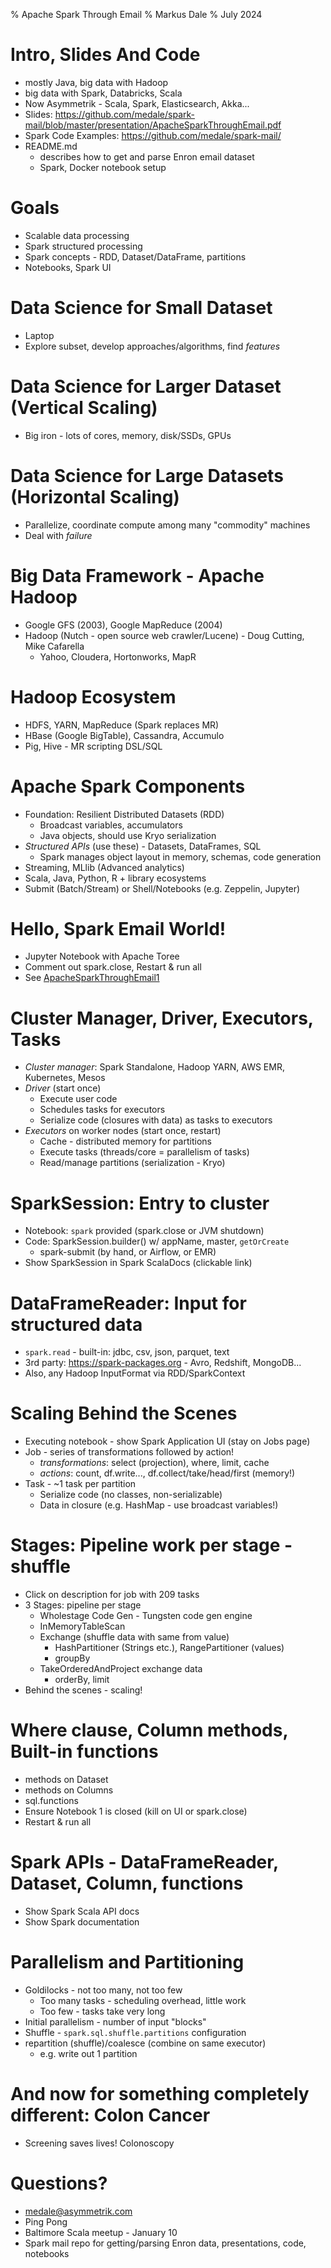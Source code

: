 % Apache Spark Through Email
% Markus Dale
% July 2024

# Intro, Slides And Code
* mostly Java, big data with Hadoop
* big data with Spark, Databricks, Scala
* Now Asymmetrik - Scala, Spark, Elasticsearch, Akka...
* Slides: https://github.com/medale/spark-mail/blob/master/presentation/ApacheSparkThroughEmail.pdf
* Spark Code Examples: https://github.com/medale/spark-mail/
* README.md 
     * describes how to get and parse Enron email dataset
     * Spark, Docker notebook setup


# Goals
* Scalable data processing
* Spark structured processing
* Spark concepts - RDD, Dataset/DataFrame, partitions
* Notebooks, Spark UI


# Data Science for Small Dataset
* Laptop
* Explore subset, develop approaches/algorithms, find *features*


# Data Science for Larger Dataset (Vertical Scaling)
* Big iron - lots of cores, memory, disk/SSDs, GPUs


# Data Science for Large Datasets (Horizontal Scaling)
* Parallelize, coordinate compute among many "commodity" machines
* Deal with *failure*


# Big Data Framework - Apache Hadoop
* Google GFS (2003), Google MapReduce (2004)
* Hadoop (Nutch - open source web crawler/Lucene) - Doug Cutting, Mike Cafarella
     * Yahoo, Cloudera, Hortonworks, MapR


# Hadoop Ecosystem
* HDFS, YARN, MapReduce (Spark replaces MR)
* HBase (Google BigTable), Cassandra, Accumulo
* Pig, Hive - MR scripting DSL/SQL


# Apache Spark Components
* Foundation: Resilient Distributed Datasets (RDD)
     * Broadcast variables, accumulators
     * Java objects, should use Kryo serialization
* *Structured APIs* (use these) - Datasets, DataFrames, SQL
     * Spark manages object layout in memory, schemas, code generation
* Streaming, MLlib (Advanced analytics)
* Scala, Java, Python, R + library ecosystems 
* Submit (Batch/Stream) or Shell/Notebooks (e.g. Zeppelin, Jupyter)


# Hello, Spark Email World!
* Jupyter Notebook with Apache Toree
* Comment out spark.close, Restart & run all
* See [ApacheSparkThroughEmail1](https://medale.github.io/spark-mail/notebooks/html/ApacheSparkThroughEmail1.html)


# Cluster Manager, Driver, Executors, Tasks

* *Cluster manager*: Spark Standalone, Hadoop YARN, AWS EMR, Kubernetes, Mesos
* *Driver* (start once)
     * Execute user code
     * Schedules tasks for executors
     * Serialize code (closures with data) as tasks to executors
* *Executors* on worker nodes (start once, restart)
     * Cache - distributed memory for partitions
     * Execute tasks (threads/core = parallelism of tasks)
     * Read/manage partitions (serialization - Kryo)
   
    
# SparkSession: Entry to cluster
* Notebook: `spark` provided (spark.close or JVM shutdown)
* Code: SparkSession.builder() w/ appName, master, `getOrCreate`
     * spark-submit (by hand, or Airflow, or EMR)
* Show SparkSession in Spark ScalaDocs (clickable link)


# DataFrameReader: Input for structured data
* `spark.read` - built-in: jdbc, csv, json, parquet, text
* 3rd party: https://spark-packages.org - Avro, Redshift, MongoDB...
* Also, any Hadoop InputFormat via RDD/SparkContext


# Scaling Behind the Scenes
* Executing notebook - show Spark Application UI (stay on Jobs page)
* Job - series of transformations followed by action!
     * *transformations*: select (projection), where, limit, cache
     * *actions*: count, df.write..., df.collect/take/head/first (memory!)
* Task - ~1 task per partition
     * Serialize code (no classes, non-serializable)
     * Data in closure (e.g. HashMap - use broadcast variables!)
     

# Stages: Pipeline work per stage - shuffle
* Click on description for job with 209 tasks
* 3 Stages: pipeline per stage
     * Wholestage Code Gen - Tungsten code gen engine
     * InMemoryTableScan
     * Exchange (shuffle data with same from value)
          * HashPartitioner (Strings etc.), RangePartitioner (values)
          * groupBy
     * TakeOrderedAndProject exchange data
          * orderBy, limit
* Behind the scenes - scaling!


# Where clause, Column methods, Built-in functions
* methods on Dataset
* methods on Columns
* sql.functions
* Ensure Notebook 1 is closed (kill on UI or spark.close)
* Restart & run all


# Spark APIs - DataFrameReader, Dataset, Column, functions
* Show Spark Scala API docs
* Show Spark documentation


# Parallelism and Partitioning
* Goldilocks - not too many, not too few
     * Too many tasks - scheduling overhead, little work
     * Too few - tasks take very long
* Initial parallelism - number of input "blocks"
* Shuffle - `spark.sql.shuffle.partitions` configuration
* repartition (shuffle)/coalesce (combine on same executor)
     * e.g. write out 1 partition


# And now for something completely different: Colon Cancer
* Screening saves lives! Colonoscopy


# Questions?
* medale@asymmetrik.com
* Ping Pong
* Baltimore Scala meetup - January 10
* Spark mail repo for getting/parsing Enron data, 
presentations, code, notebooks
